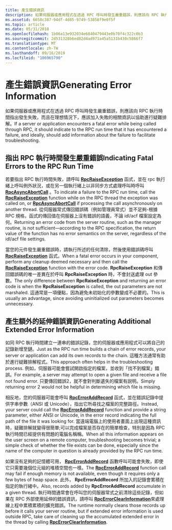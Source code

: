 ```yaml
---
title: 產生錯誤資訊
description: 如果伺服器或應用程式在透過 RPC 呼叫時發生嚴重錯誤，則應該向 RPC 執行時間指出發生失敗，而且在理想情況下，應該加入失敗的相關資訊以協助進行疑難排解。
ms.assetid: 6658c387-94df-4d85-9749-53858f9e0f5f
ms.topic: article
ms.date: 05/31/2018
ms.openlocfilehash: 1b06a13e932034e6840479443e0b78f4c322c0b3
ms.sourcegitcommit: 2d531328b6ed82d4ad971a45a5131b430c5866f7
ms.translationtype: MT
ms.contentlocale: zh-TW
ms.lasthandoff: 09/16/2019
ms.locfileid: "106965790"
---
```

# <a name="generating-error-information"></a><span data-ttu-id="5ed43-103">產生錯誤資訊</span><span class="sxs-lookup"><span data-stu-id="5ed43-103">Generating Error Information</span></span>

<span data-ttu-id="5ed43-104">如果伺服器或應用程式在透過 RPC 呼叫時發生嚴重錯誤，則應該向 RPC 執行時間指出發生失敗，而且在理想情況下，應該加入失敗的相關資訊以協助進行疑難排解。</span><span class="sxs-lookup"><span data-stu-id="5ed43-104">If a server or application encounters a fatal error while being called through RPC, it should indicate to the RPC run time that it has encountered a failure, and ideally, should add information about the failure to facilitate troubleshooting.</span></span>

## <a name="indicating-fatal-errors-to-the-rpc-run-time"></a><span data-ttu-id="5ed43-105">指出 RPC 執行時間發生嚴重錯誤</span><span class="sxs-lookup"><span data-stu-id="5ed43-105">Indicating Fatal Errors to the RPC Run Time</span></span>

<span data-ttu-id="5ed43-106">若要指出 RPC 執行時間失敗，請呼叫 [**RpcRaiseException**](/windows/desktop/api/Rpcdce/nf-rpcdce-rpcraiseexception) 函式，並在 rpc 執行緒上呼叫例外狀況，或在另一個執行緒上以非同步方式處理呼叫時呼叫 [**RpcAsyncAbortCall**](/windows/desktop/api/Rpcasync/nf-rpcasync-rpcasyncabortcall) 。</span><span class="sxs-lookup"><span data-stu-id="5ed43-106">To indicate a failure to the RPC run time, call the [**RpcRaiseException**](/windows/desktop/api/Rpcdce/nf-rpcdce-rpcraiseexception) function while on the RPC thread the exception was called on, or [**RpcAsyncAbortCall**](/windows/desktop/api/Rpcasync/nf-rpcasync-rpcasyncabortcall) if processing the call asynchronously on another thread.</span></span> <span data-ttu-id="5ed43-107">從伺服器常式傳回錯誤碼（例如管理員常式）並不足夠-根據 RPC 規格，函式的傳回值在伺服器上沒有錯誤的語義，不論 idl/acf 檔案設定為何。</span><span class="sxs-lookup"><span data-stu-id="5ed43-107">Returning an error code from the server routine, such as the manager routine, is not sufficient—according to the RPC specification, the return value of the function has no error semantics on the server, regardless of the idl/acf file settings.</span></span>

<span data-ttu-id="5ed43-108">當您的元件發生嚴重錯誤時，請執行所述的任何清除，然後使用錯誤碼呼叫 [**RpcRaiseException**](/windows/desktop/api/Rpcdce/nf-rpcdce-rpcraiseexception) 函式。</span><span class="sxs-lookup"><span data-stu-id="5ed43-108">When a fatal error occurs in your component, perform any cleanup deemed necessary and then call the [**RpcRaiseException**](/windows/desktop/api/Rpcdce/nf-rpcdce-rpcraiseexception) function with the error code.</span></span> <span data-ttu-id="5ed43-109">**RpcRaiseException** 和傳回錯誤碼的唯一差異在於呼叫 **RpcRaiseException** 時，不會封送處理 out 參數。</span><span class="sxs-lookup"><span data-stu-id="5ed43-109">The only difference between **RpcRaiseException** and returning an error code is when the **RpcRaiseException** is called, the out parameters are not marshaled.</span></span> <span data-ttu-id="5ed43-110">這通常是一項優點，因為避免未初始化的參數變成不必要的。</span><span class="sxs-lookup"><span data-stu-id="5ed43-110">This is usually an advantage, since avoiding uninitialized out parameters becomes unnecessary.</span></span>

## <a name="generating-additional-extended-error-information"></a><span data-ttu-id="5ed43-111">產生額外的延伸錯誤資訊</span><span class="sxs-lookup"><span data-stu-id="5ed43-111">Generating Additional Extended Error Information</span></span>

<span data-ttu-id="5ed43-112">如同 RPC 執行時間建立一連串的錯誤記錄，您的伺服器或應用程式可以將自己的記錄新增至鏈。</span><span class="sxs-lookup"><span data-stu-id="5ed43-112">Just as the RPC run time builds a chain of error records, your server or application can add its own records to the chain.</span></span> <span data-ttu-id="5ed43-113">這種方法通常有助於進行疑難排解程式。</span><span class="sxs-lookup"><span data-stu-id="5ed43-113">This approach often helps in the troubleshooting process.</span></span> <span data-ttu-id="5ed43-114">例如，伺服器可能會嘗試開啟指定的檔案，並收到「找不到檔案」錯誤。</span><span class="sxs-lookup"><span data-stu-id="5ed43-114">For example, a server may attempt to open a given file and receive a file not found error.</span></span> <span data-ttu-id="5ed43-115">只要傳回錯誤2，就不會對判斷遺失的檔案有説明。</span><span class="sxs-lookup"><span data-stu-id="5ed43-115">Simply returning error 2 would not be helpful in determining which file is missing.</span></span>

<span data-ttu-id="5ed43-116">相反地，您的伺服器可能會呼叫 [**RpcErrorAddRecord**](/windows/desktop/api/Rpcasync/nf-rpcasync-rpcerroraddrecord) 函式，並在錯誤記錄中提供字串參數（ANSI 或 Unicode），指出它所尋找之檔案的完整路徑。</span><span class="sxs-lookup"><span data-stu-id="5ed43-116">Instead, your server could call the [**RpcErrorAddRecord**](/windows/desktop/api/Rpcasync/nf-rpcasync-rpcerroraddrecord) function and provide a string parameter, either ANSI or Unicode, in the error record indicating the full path of the file it was looking for.</span></span> <span data-ttu-id="5ed43-117">當遠端電腦上的使用者畫面上出現這種資訊時，疑難排解就變得很簡單;可以完成檔案是否存在的簡單檢查，特別是因為 RPC 執行時間已經提供有問題的電腦名稱稱。</span><span class="sxs-lookup"><span data-stu-id="5ed43-117">When all this information appears on the user screen on a remote computer, troubleshooting becomes trivial; a simple check of whether the file exists can be done, especially since the name of the computer in question is already provided by the RPC run time.</span></span>

<span data-ttu-id="5ed43-118">如果沒有足夠的記憶體可用， [**RpcErrorAddRecord**](/windows/desktop/api/Rpcasync/nf-rpcasync-rpcerroraddrecord) 函數呼叫可能會失敗，即使它只需要幾個位元組的堆積空間也一樣。</span><span class="sxs-lookup"><span data-stu-id="5ed43-118">The [**RpcErrorAddRecord**](/windows/desktop/api/Rpcasync/nf-rpcasync-rpcerroraddrecord) function call may fail if enough memory is not available, even though it requires only a few bytes of heap space.</span></span> <span data-ttu-id="5ed43-119">此外， **RpcErrorAddRecord** 所加入的記錄會累積在指定的執行緒中。</span><span class="sxs-lookup"><span data-stu-id="5ed43-119">Also, records added by **RpcErrorAddRecord** accumulate in a given thread.</span></span> <span data-ttu-id="5ed43-120">執行時間通常會在呼叫您的伺服器常式之前清除這些記錄，但如果在 RPC 外部使用延伸的錯誤資訊，請呼叫 [**RpcErrorClearInformation**](/windows/desktop/api/Rpcasync/nf-rpcasync-rpcerrorclearinformation)來處理線上程中累積累積的擴充錯誤。</span><span class="sxs-lookup"><span data-stu-id="5ed43-120">The runtime normally cleans those records up before it calls your server routine, but if extended error information is used outside RPC, take care of cleaning up the accumulated extended error in the thread by calling [**RpcErrorClearInformation**](/windows/desktop/api/Rpcasync/nf-rpcasync-rpcerrorclearinformation).</span></span>

 

 




